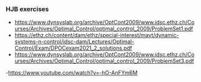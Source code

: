 ### HJB exercises
- https://www.dynsyslab.org/archive/OptCont2009/www.idsc.ethz.ch/Courses/Archives/Optimal_Control/optimal_control_2009/ProblemSet1.pdf
- https://ethz.ch/content/dam/ethz/special-interest/mavt/dynamic-systems-n-control/idsc-dam/Lectures/Optimal-Control/Exam/DPOCexam2021_2_solutions.pdf
- https://www.dynsyslab.org/archive/OptCont2009/www.idsc.ethz.ch/Courses/Archives/Optimal_Control/optimal_control_2009/ProblemSet3.pdf

-https://www.youtube.com/watch?v=-hO-AnFYm6M

